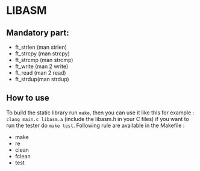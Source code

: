 # LIBASM

## Mandatory part:

* ft_strlen (man strlen)
* ft_strcpy (man strcpy)
* ft_strcmp (man strcmp)
* ft_write (man 2 write)
* ft_read (man 2 read)
* ft_strdup(man strdup)

## How to use

To build the static library run `make`, then you can use it like
this for example : `clang main.c libasm.a` (include the libasm.h in your C files)
if you want to run the tester do `make test`.
Following rule are available in the Makefile :
* make
* re
* clean
* fclean
* test

